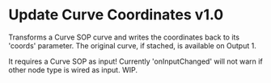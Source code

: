 # Update Curve Coordinates v1.0

Transforms a Curve SOP curve and writes the coordinates back to its 'coords' parameter.
The original curve, if stached, is available on Output 1.

It requires a Curve SOP as input! Currently 'onInputChanged' will not warn if other node type is wired as input. WIP.
